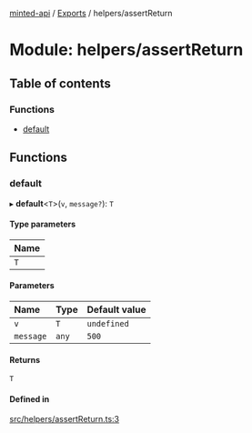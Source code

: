 [minted-api](../README.md) / [Exports](../modules.md) / helpers/assertReturn

# Module: helpers/assertReturn

## Table of contents

### Functions

- [default](helpers_assertReturn.md#default)

## Functions

### default

▸ **default**<`T`\>(`v`, `message?`): `T`

#### Type parameters

| Name |
| :------ |
| `T` |

#### Parameters

| Name | Type | Default value |
| :------ | :------ | :------ |
| `v` | `T` | `undefined` |
| `message` | `any` | `500` |

#### Returns

`T`

#### Defined in

[src/helpers/assertReturn.ts:3](https://github.com/ianzepp/minted-api-ts/blob/d1e72a6/src/helpers/assertReturn.ts#L3)
